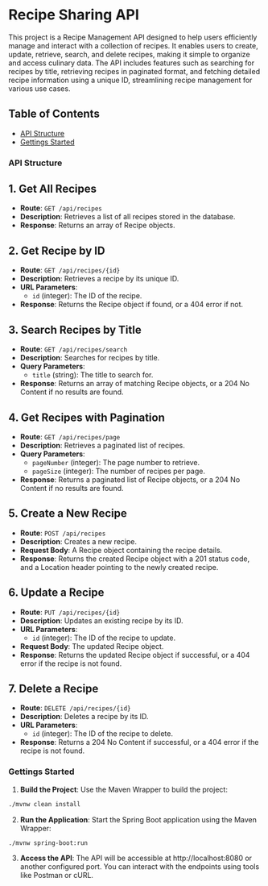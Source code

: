 # Recipe Sharing API

This project is a Recipe Management API designed to help users efficiently manage and interact with a collection of recipes. 
It enables users to create, update, retrieve, search, and delete recipes, making it simple to organize and access culinary data. 
The API includes features such as searching for recipes by title, retrieving recipes in paginated format, and fetching detailed recipe information using a unique ID, streamlining recipe management for various use cases.

## Table of Contents

- [API Structure](#api-structure)
- [Gettings Started](#gettings-started)


### API Structure

## 1. Get All Recipes
- **Route**: `GET /api/recipes`
- **Description**: Retrieves a list of all recipes stored in the database.
- **Response**: Returns an array of Recipe objects.

## 2. Get Recipe by ID
- **Route**: `GET /api/recipes/{id}`
- **Description**: Retrieves a recipe by its unique ID.
- **URL Parameters**: 
  - `id` (integer): The ID of the recipe.
- **Response**: Returns the Recipe object if found, or a 404 error if not.

## 3. Search Recipes by Title
- **Route**: `GET /api/recipes/search`
- **Description**: Searches for recipes by title.
- **Query Parameters**: 
  - `title` (string): The title to search for.
- **Response**: Returns an array of matching Recipe objects, or a 204 No Content if no results are found.

## 4. Get Recipes with Pagination
- **Route**: `GET /api/recipes/page`
- **Description**: Retrieves a paginated list of recipes.
- **Query Parameters**:
  - `pageNumber` (integer): The page number to retrieve.
  - `pageSize` (integer): The number of recipes per page.
- **Response**: Returns a paginated list of Recipe objects, or a 204 No Content if no results are found.

## 5. Create a New Recipe
- **Route**: `POST /api/recipes`
- **Description**: Creates a new recipe.
- **Request Body**: A Recipe object containing the recipe details.
- **Response**: Returns the created Recipe object with a 201 status code, and a Location header pointing to the newly created recipe.

## 6. Update a Recipe
- **Route**: `PUT /api/recipes/{id}`
- **Description**: Updates an existing recipe by its ID.
- **URL Parameters**:
  - `id` (integer): The ID of the recipe to update.
- **Request Body**: The updated Recipe object.
- **Response**: Returns the updated Recipe object if successful, or a 404 error if the recipe is not found.

## 7. Delete a Recipe
- **Route**: `DELETE /api/recipes/{id}`
- **Description**: Deletes a recipe by its ID.
- **URL Parameters**:
  - `id` (integer): The ID of the recipe to delete.
- **Response**: Returns a 204 No Content if successful, or a 404 error if the recipe is not found.

### Gettings Started

1. **Build the Project**:
Use the Maven Wrapper to build the project:
```bash
./mvnw clean install
```

2. **Run the Application**:
Start the Spring Boot application using the Maven Wrapper:
```bash
./mvnw spring-boot:run
```
3. **Access the API**:
    The API will be accessible at http://localhost:8080 or another configured port. You can interact with the endpoints using tools like Postman or cURL.